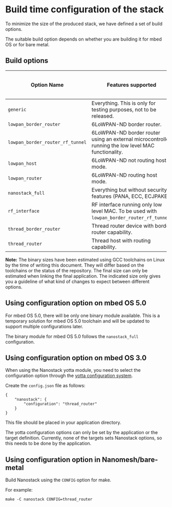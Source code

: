 Build time configuration of the stack
=====================================

To minimize the size of the produced stack, we have defined a set of build options.

The suitable build option depends on whether you are building it for mbed OS or for bare metal.

## Build options

Option Name | Features supported | Current binary size v2.1.13
------------| -------------------|-----------------------------
`generic` | Everything. This is only for testing purposes, not to be released. | 537 kB
`lowpan_border_router` | 6LoWPAN-ND border router. | 257 kB
`lowpan_border_router_rf_tunnel` | 6LoWPAN-ND border router using an external microcontroller running the low level MAC functionality. | 313 kB
`lowpan_host` | 6LoWPAN-ND not routing host mode. | 194 kB
`lowpan_router` | 6LoWPAN-ND routing host mode. | 230 kB
`nanostack_full` | Everything but without security features (PANA, ECC, ECJPAKE). | 382 kB
`rf_interface` | RF interface running only low level MAC. To be used with `lowpan_border_router_rf_tunnel`. | 168 kB
`thread_border_router` |  Thread router device with border router capability. | 320 kB
`thread_router` | Thread host with routing capability. | 302 kB

<span class="notes">**Note:** The binary sizes have been estimated using GCC toolchains on Linux by the time of writing this document.
They will differ based on the toolchains or the status of the repository. The final size can only be estimated when linking the final application. The indicated size only gives you a guideline of what kind of changes to expect between different options.</span>

## Using configuration option on mbed OS 5.0

For mbed OS 5.0, there will be only one binary module available. This is a temporary solution for mbed OS 5.0 toolchain and will be updated to support multiple configurations later.

The binary module for mbed OS 5.0 follows the `nanostack_full` configuration.

## Using configuration option on mbed OS 3.0

When using the Nanostack yotta module, you need to select the configuration option through the [yotta configuration system](http://yottadocs.mbed.com/reference/config.html).

Create the `config.json` file as follows:
~~~~
{
	"nanostack": {
		"configuration": "thread_router"
	}
}
~~~~

This file should be placed in your application directory.

The yotta configuration options can only be set by the application or the target definition.
Currently, none of the targets sets Nanostack options, so this needs to be done by the application.

## Using configuration option in Nanomesh/bare-metal

Build Nanostack using the `CONFIG` option for make.

For example:
~~~~
make -C nanostack CONFIG=thread_router
~~~~
